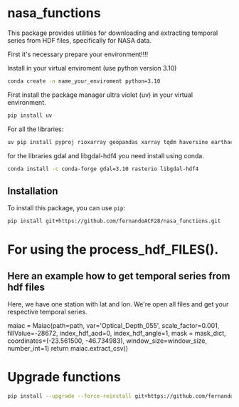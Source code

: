 # nasa_functions

This package provides utilities for downloading and extracting temporal series from HDF files, specifically for NASA data.

First it's necessary prepare your environment!!!!

Install in your virtual enviroment (use python version 3.10)
``` bash 
conda create -n name_your_enviroment python=3.10
```

First install the package manager ultra violet (uv) in your virtual environment.

``` bash 
pip install uv
```

For all the libraries:

``` bash 
uv pip install pyproj rioxarray geopandas xarray tqdm haversine earthaccess seaborn
```
for the libraries gdal and libgdal-hdf4 you need install using conda.
``` bash 
conda install -c conda-forge gdal=3.10 rasterio libgdal-hdf4
```

## Installation

To install this package, you can use `pip`:

```bash
pip install git+https://github.com/fernandoACF28/nasa_functions.git

```
# For using the process_hdf_FILES().
## Here an example how to get temporal series from hdf files
Here, we have one station with lat and lon. We're open all files and get your respective temporal series.

maiac = Maiac(path=path,
                        var='Optical_Depth_055',
                        scale_factor=0.001,
                        fillValue=-28672,
                        index_hdf_aod=0,
                        index_hdf_angle=1,
                        mask = mask_dict,
                        coordinates=(-23.561500, -46.734983),
                        window_size=window_size,
                        number_int=1)
    return maiac.extract_csv()

    

# Upgrade functions

``` bash 
pip install --upgrade --force-reinstall git+https://github.com/fernandoACF28/nasa_functions.git
```



